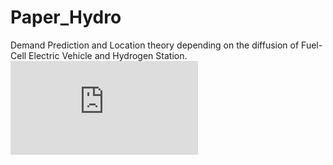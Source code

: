 # Paper_Hydro
Demand Prediction and Location theory depending on the diffusion  of Fuel-Cell Electric Vehicle and Hydrogen Station.
![File_Download.pdf](https://github.com/junnei/Paper_Hydro/files/4215330/File_Download.pdf)
